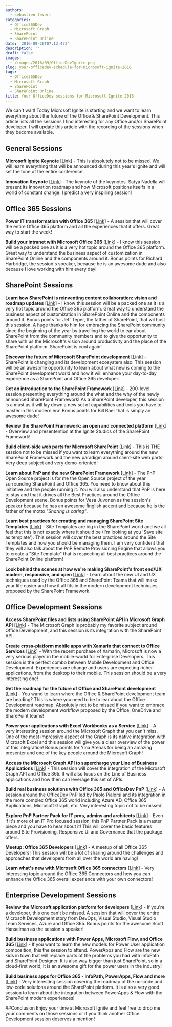 ```yaml
---
authors:
  - sebastien-levert
categories:
  - Office365Dev
  - Microsoft Graph
  - SharePoint
  - SharePoint Online
date: '2016-09-26T07:13:47Z'
description: ''
draft: false
images:
  - /images/2016/09/OfficeDevIgnite.png
slug: your-officedev-schedule-for-microsoft-ignite-2016
tags:
  - Office365Dev
  - Microsoft Graph
  - SharePoint
  - SharePoint Online
title: Your OfficeDev sessions for Microsoft Ignite 2016
---
```


We can't wait! Today Microsoft Ignite is starting and we want to learn everything about the future of the Office &
SharePoint Development. This article lists all the sessions I find interesting for any Office and/or SharePoint
developer. I will update this article with the recording of the sessions when they become available.

## General Sessions

**Microsoft Ignite Keynote** [[Link](https://myignite.microsoft.com/sessions/39171)] - This is absolutely not to be
missed. We will learn everything that will be announced during this year's Ignite and will set the tone of the entire
conference.

**Innovation Keynote** [[Link](https://myignite.microsoft.com/sessions/39172)] - The keynote of the keynotes. Satya
Nadella will present its innovation roadmap and how Microsoft positions itselfs in a world of constant change. I predict
a very inspiring session!

## Office 365 Sessions

**Power IT transformation with Office 365** [[Link](https://myignite.microsoft.com/sessions/34949)] - A session that
will cover the entire Office 365 platform and all the experiences that it offers. Great way to start the week!

**Build your intranet with Microsoft Office 365** [[Link](https://myignite.microsoft.com/sessions/20597)] - I know this
session will be a packed one as it is a very hot topic around the Office 365 platform. Great way to understand the
business aspect of customization in SharePoint Online and the components around it. Bonus points for Richard Harbridge,
the session's speaker, because he is an awesome dude and also because I love working with him every day!

## SharePoint Sessions

**Learn how SharePoint is reinventing content collaboration: vision and roadmap updates**
[[Link](https://myignite.microsoft.com/sessions/15872)] - I know this session will be a packed one as it is a very hot
topic around the Office 365 platform. Great way to understand the business aspect of customization in SharePoint Online
and the components around it. Bonus points for Jeff Teper, the father of SharePoint, that wil host this session. A huge
thanks to him for embracing the SharePoint community since the beginning of the year by travelling the world to ear
about SharePoint from the community members and to give the opportunity to share with us the Microsoft's vision around
productivity and the place of the SharePoint platform. SharePoint is cool again!

**Discover the future of Microsoft SharePoint development** [[Link](https://myignite.microsoft.com/sessions/2729)] -
SharePoint is changing and its development ecosystem also. This session will be an awesome opportunity to learn about
what new is coming to the SharePoint development world and how it will enhance your day-to-day experience as a
SharePoint and Office 365 developer.

**Get an introduction to the SharePoint Framework** [[Link](https://myignite.microsoft.com/sessions/2723)] - 200-level
session presenting everything around the what and the why of the newly announced SharePoint Framework! As a SharePoint
developer, this session is a must as it will lay down a new set of capabilities and tools you have to master in this
modern era! Bonus points for Bill Baer that is simply an awesome dude!

**Review the SharePoint Framework: an open and connected platform**
[[Link](https://myignite.microsoft.com/sessions/39128)] - Overview and presentention at the Ignite Studios of the
SharePoint Framework!

**Build client-side web parts for Microsoft SharePoint** [[Link](https://myignite.microsoft.com/sessions/2725)] - This
is THE session not to be missed if you want to learn everything around the new SharePoint Framework and the new paradigm
around client-site web parts! Very deep subject and very demo-oriented!

**Learn about PnP and the new SharePoint Framework** [[Link](https://myignite.microsoft.com/sessions/2727)] - The PnP
Open Source project is for me the Open Source project of the year surrounding SharePoint and Office 365. You need to
know about this initiative and the people running it. You will also understand that PnP is here to stay and that it
drives all the Best Practices around the Office Development scene. Bonus points for Vesa Juvonen as the session's
speaker because he has an awesome finglish accent and because he is the father of the motto _"Sharing is caring"_.

**Learn best practices for creating and managing SharePoint Site Templates**
[[Link](https://myignite.microsoft.com/sessions/1356)] - Site Templates are big in the SharePoint world and we all feel
that this is not exactly where it should be (I'm looking at you 'Save site as template'). This session will cover the
best practices around the Site Templates and how you should be managing them. I am very confident that they will also
talk about the PnP Remote Provisioning Engine that allows you to create a "Site Template" that is respecting all best
practices around the SharePoint Online platform!

**Look behind the scenes at how we're making SharePoint's front end/UX modern, responsive, and open**
[[Link](https://myignite.microsoft.com/sessions/1366)] - Learn about the new UI and UX techniques used by the Office 365
and SharePoint Teams that will make your life easier and how it all fits in the modern development techniques proposed
by the SharePoint Framework.

## Office Development Sessions

**Access SharePoint files and lists using SharePoint API in Microsoft Graph API**
[[Link](https://myignite.microsoft.com/sessions/2726)] - The Microsoft Graph is probably my favorite subject around
Office Development, and this session is its integration with the SharePoint API.

**Create cross-platform mobile apps with Xamarin that connect to Office Services**
[[Link](https://myignite.microsoft.com/sessions/3208)] - With the recent purchase of Xamarin, Microsoft is now a very
serious player in the mobile-world for Enterprise Developers. This session is the perfect combo between Mobile
Development and Office Development. Experiences are change and users are expecting richer applications, from the desktop
to their mobile. This session should be a very interesting one!

**Get the roadmap for the future of Office and SharePoint development**
[[Link](https://myignite.microsoft.com/sessions/3205)] - You wand to learn where the Office & SharePoint development
team are heading? This is where you need to be to lear about the Office Development roadmap. Absolutely not to be missed
if you want to embrace the modern development workflow proposed by the Office, OneDrive and SharePoint teams!

**Power your applications with Excel Workbooks as a Service** [[Link](https://myignite.microsoft.com/sessions/4998)] - A
very interesting session around the Microsoft Graph that you can't miss. One of the most impressive aspect of the Graph
is its native integration with Microsoft Excel and this session will give you a clear overview of the power of this
integration! Bonus points for Yina Arenas for being an amazing presenter and one of the key people around the Microsoft
Graph!

**Access the Microsoft Graph API to supercharge your Line of Business Applications**
[[Link](https://myignite.microsoft.com/sessions/3207)] - This session will cover the integration of the Microsoft Graph
API and Office 365. It will also focus on the Line of Business applications and how then can leverage this set of APIs.

**Build real business solutions with Office 365 and OfficeDev PnP**
[[Link](https://myignite.microsoft.com/sessions/20571)] - A session around the OfficeDev PnP led by Paolo Pialorsi and
its integration in the more complex Office 365 world including Azure AD, Office 365 Applications, Microsoft Graph, etc.
Very interesting topic not to be missed!

**Explore PnP Partner Pack for IT pros, admins and architects**
[[Link](https://myignite.microsoft.com/sessions/20581)] - Even if it's more of an IT Pro focused session, this PnP
Partner Pack is a master piece and you have to hear about it! This will cover the basic features around Site
Provisioning, Responsive UI and Governance that the package offers.

**Meetup: Office 365 Developers** [[Link](https://myignite.microsoft.com/sessions/20634)] - A meetup of all Office 365
Developers! This session will be a lot of sharing around the challenges and approaches that developers from all over the
world are having!

**Learn what's new with Microsoft Office 365 connectors** [[Link](https://myignite.microsoft.com/sessions/1394)] - Very
interesting topic around the Office 365 Connectors and how you can enhance the Office 365 overall experience with your
own connectors!

## Enterprise Development Sessions

**Review the Microsoft application platform for developers** [[Link](https://myignite.microsoft.com/sessions/34951)] -
If you're a developer, this one can't be missed. A session that will cover the entire Microsoft Development story from
DevOps, Visual Studio, Visual Studio Team Services, Azure and Office 365. Bonus points for the awesome Scott Hanselman
as the session's speaker!

**Build business applications with Power Apps, Microsoft Flow, and Office 365**
[[Link](https://myignite.microsoft.com/sessions/3212)] - If you want to learn the new models for Power User application
composition, this the session to attend. PowerApps and Flow are the new kids in town that will replace parts of the
problems you had with InfoPath and SharePoint Designer. It is also way bigger than just SharePoint, so in a cloud-first
world, it is an awesome gift for the power users in the industry!

**Build business apps for Office 365 - InfoPath, PowerApps, Flow and more**
[[Link](https://myignite.microsoft.com/sessions/1382)] - Very interesting session covering the roadmap of the no-code
and low-code solutions around the SharePoint platform. It is also a very good session to learn about the integration
between PowerApps & Flow with the SharePoint modern experiences!

##Conclusion Enjoy your time at Microsoft Ignite and feel free to drop me your comments on those sessions or if you
think another Office Development session deserves a mention!
